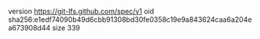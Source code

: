 version https://git-lfs.github.com/spec/v1
oid sha256:e1edf74090b49d6cbb91308bd30fe0358c19e9a843624caa6a204ea673908d44
size 339
